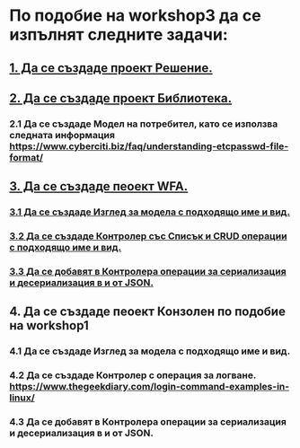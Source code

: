 # По подобие на workshop3 да се изпълнят следните задачи:
## [1. Да се създаде проект Решение.](https://github.com/vakovsky/11/blob/main/mvc/docs/projects.pdf)
## [2. Да се създаде проект Библиотека.](https://github.com/vakovsky/11/blob/main/mvc/docs/projects.pdf)
### 2.1 Да се създаде Модел на потребител, като се използва следната информация https://www.cyberciti.biz/faq/understanding-etcpasswd-file-format/  
## [3. Да се създаде пеоект WFA.](https://github.com/vakovsky/11/blob/main/mvc/docs/projects.pdf)
### [3.1 Да се създаде Изглед за модела с подходящо име и вид.](https://github.com/vakovsky/11/blob/main/mvc/homework/homework3/FormUserView.png)
### [3.2 Да се създаде Контролер със Списък и CRUD операции с подходящо име и вид.](https://github.com/vakovsky/11/blob/main/mvc/homework/homework3/FormUsers.png)
### [3.3 Да се добавят в Контролера операции за сериализация и десериализация в и от JSON.](https://github.com/vakovsky/11/blob/main/mvc/homework/homework3/FormUsersWithJSON.png)
## 4. Да се създаде пеоект Конзолен по подобие на workshop1
### 4.1 Да се създаде Изглед за модела с подходящо име и вид.
### 4.2 Да се създаде Контролер с операция за логване. https://www.thegeekdiary.com/login-command-examples-in-linux/
### 4.3 Да се добавят в Контролера операции за сериализация и десериализация в и от JSON.
